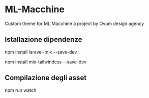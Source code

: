 # ML-Macchine
Custom theme for ML Macchine a project by Ovum design agency

## Istallazione dipendenze
npm install laravel-mix --save-dev

npm install mix-tailwindcss --save-dev

## Compilazione degli asset
npm run watch